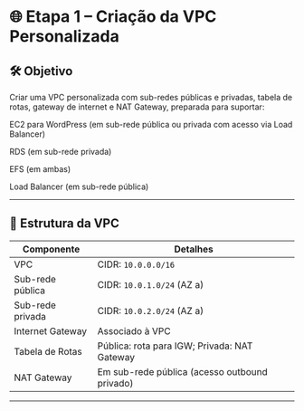 # 🌐 Etapa 1 – Criação da VPC Personalizada
## 🛠️ Objetivo
Criar uma VPC personalizada com sub-redes públicas e privadas, tabela de rotas, gateway de internet e NAT Gateway, preparada para suportar:

EC2 para WordPress (em sub-rede pública ou privada com acesso via Load Balancer)

RDS (em sub-rede privada)

EFS (em ambas)

Load Balancer (em sub-rede pública)

---
## 🧱 Estrutura da VPC

| Componente       | Detalhes                                      |
| ---------------- | --------------------------------------------- |
| VPC              | CIDR: `10.0.0.0/16`                           |
| Sub-rede pública | CIDR: `10.0.1.0/24` (AZ a)                    |
| Sub-rede privada | CIDR: `10.0.2.0/24` (AZ a)                    |
| Internet Gateway | Associado à VPC                               |
| Tabela de Rotas  | Pública: rota para IGW; Privada: NAT Gateway  |
| NAT Gateway      | Em sub-rede pública (acesso outbound privado) |

---
